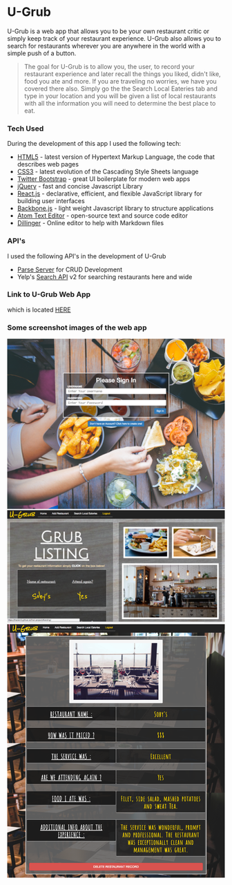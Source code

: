 # U-Grub

U-Grub is a web app that allows you to be your own restaurant critic or simply keep track of your restaurant experience. U-Grub also allows you to search for restaurants wherever you are anywhere in the world with a simple push of a button.



> The goal for U-Grub is to allow you, the user, to
> record your restaurant experience and later recall
> the things you liked, didn't like, food you ate and more.
> If you are traveling no worries, we have you covered
> there also. Simply go the the Search Local Eateries tab
> and type in your location and you will be given a list
> of local restaurants with all the information you will
> need to determine the best place to eat.


### Tech Used

During the development of this app I used the following tech:


* [HTML5] - latest version of Hypertext Markup Language, the code that describes web pages
* [CSS3] - latest evolution of the Cascading Style Sheets language
* [Twitter Bootstrap] - great UI boilerplate for modern web apps
* [jQuery] - fast and concise Javascript Library
* [React.js] - declarative, efficient, and flexible JavaScript library for building user interfaces
* [Backbone.js] - light weight Javascript library to structure applications
* [Atom Text Editor] - open-source text and source code editor
* [Dillinger] - Online editor to help with Markdown files



### API's

I used the following API's in the development of U-Grub
* [Parse Server] for CRUD Development
* Yelp's [Search API] v2 for searching restaurants here and wide



### Link to U-Grub Web App
which is located [HERE]

### Some screenshot images of the web app
![Login Page](app/images/screenshots/ss1.png "Login Page")
![Landing Page](app/images/screenshots/ss2.png "Landing Page")
![Detail Page](app/images/screenshots/ss3.png "Detail Page")


   [Twitter Bootstrap]: <http://twitter.github.com/bootstrap/>
   [jQuery]: <http://jquery.com>
   [HTML5]: <https://developer.mozilla.org/en-US/docs/Web/Guide/HTML/HTML5>
   [CSS3]: <https://developer.mozilla.org/en-US/docs/Web/CSS/CSS3>
   [React.js]: <https://facebook.github.io/react/>
   [Backbone.js]: <http://backbonejs.org/>
   [Atom Text Editor]: <https://atom.io/>
   [Dillinger]: <http://dillinger.io/>
   [Parse Server]: <http://parse.com/>
   [Search API]: <https://www.yelp.com/developers/documentation/v2/search_api>
   [HERE]: <https://frazierr2.github.io/final-project/>
